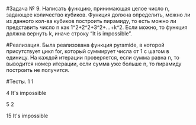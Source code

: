 #Задача № 9.
Написать функцию, принимающая целое число n, задающее количество кубиков. Функция должна определить, можно ли из данного кол-ва кубиков построить пирамиду, то есть можно ли представить число n как 1^2+2^2+3^2+…+k^2. Если можно, то функция должна вернуть k, иначе строку “It is impossible”.

#Реализация.
Была реализована функция pyramide, в которой присутствует цикл for, который суммирует числа от 1 с шагом в единицу. На каждой итерации проверяется, если сумма равна n, то выводится номер итерации, если сумма уже больше n, то пирамиду построить не получится.

#Тесты.
1
1

4
It's impossible

5
2

15
It's impossible
